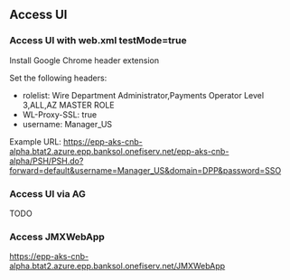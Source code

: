 ## Access UI

###  Access UI with web.xml testMode=true
Install Google Chrome header extension

Set the following headers:

* rolelist: Wire Department Administrator,Payments Operator Level 3,ALL,AZ MASTER ROLE
* WL-Proxy-SSL: true
* username: Manager_US

Example URL: https://epp-aks-cnb-alpha.btat2.azure.epp.banksol.onefiserv.net/epp-aks-cnb-alpha/PSH/PSH.do?forward=default&username=Manager_US&domain=DPP&password=SSO

### Access UI via AG

TODO

### Access JMXWebApp

https://epp-aks-cnb-alpha.btat2.azure.epp.banksol.onefiserv.net/JMXWebApp